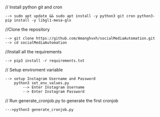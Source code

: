 // Install python git and cron

    --> sudo apt update && sudo apt install -y python3 git cron python3-pip install -y libgl1-mesa-glx

//Clone the repository

    --> git clone https://github.com/Amanghvxh/socialMediaAutomation.git
    --> cd socialMediaAutomation

//Install all the requirements

    --> pip3 install -r requirements.txt

// Setup enviroment variable

    --> setup Instagram Username and Password
        python3 set_env_values.py
            --> Enter Instagram Username
            --> Enter Instagram Password

// Run generate_cronjob.py to generate the first cronjob

    --->python3 generate_cronjob.py
